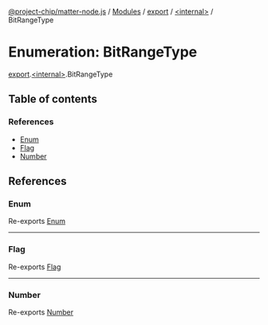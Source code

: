 [@project-chip/matter-node.js](../README.md) / [Modules](../modules.md) / [export](../modules/export.md) / [\<internal\>](../modules/export._internal_.md) / BitRangeType

# Enumeration: BitRangeType

[export](../modules/export.md).[\<internal\>](../modules/export._internal_.md).BitRangeType

## Table of contents

### References

- [Enum](export._internal_.BitRangeType.md#enum)
- [Flag](export._internal_.BitRangeType.md#flag)
- [Number](export._internal_.BitRangeType.md#number)

## References

### Enum

Re-exports [Enum](../modules/export._internal_.md#enum)

___

### Flag

Re-exports [Flag](../modules/export._internal_.md#flag)

___

### Number

Re-exports [Number](../modules/export._internal_.md#number)
